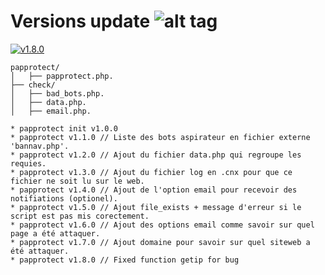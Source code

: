 # Versions update ![alt tag](https://camo.githubusercontent.com/c854ccb6625c6674287cf084391dc66983ac6ec1/687474703a2f2f696d6731352e686f7374696e67706963732e6e65742f706963732f35393837303066696c6539342e706e67)

[![v1.8.0](http://img.shields.io/badge/zip-v1.8.0-blue.svg)](https://github.com/NuggaN85/Protection-Anti-Plagiat/archive/master.zip)


```
papprotect/
│   ├── papprotect.php.
├── check/
│   ├── bad_bots.php.
│   ├── data.php.
│   ├── email.php.
```

```
* papprotect init v1.0.0 
* papprotect v1.1.0 // Liste des bots aspirateur en fichier externe 'bannav.php'.
* papprotect v1.2.0 // Ajout du fichier data.php qui regroupe les requies.
* papprotect v1.3.0 // Ajout du fichier log en .cnx pour que ce fichier ne soit lu sur le web.
* papprotect v1.4.0 // Ajout de l'option email pour recevoir des notifiations (optionel).
* papprotect v1.5.0 // Ajout file_exists + message d'erreur si le script est pas mis corectement.
* papprotect v1.6.0 // Ajout des options email comme savoir sur quel page a été attaquer.
* papprotect v1.7.0 // Ajout domaine pour savoir sur quel siteweb a été attaquer.
* papprotect v1.8.0 // Fixed function getip for bug
```

